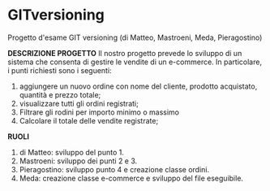 # GITversioning
Progetto d'esame GIT versioning (di Matteo, Mastroeni, Meda, Pieragostino)

**DESCRIZIONE PROGETTO**
Il nostro progetto prevede lo sviluppo di un sistema che consenta di gestire le vendite di un e-commerce.
In particolare, i punti richiesti sono i seguenti:
1. aggiungere un nuovo ordine con nome del cliente, prodotto acquistato, quantità e prezzo totale;
2. visualizzare tutti gli ordini registrati;
3. Filtrare gli rodini per importo minimo o massimo
4. Calcolare il totale delle vendite registrate;

**RUOLI**
1. di Matteo: sviluppo del punto 1.
2. Mastroeni: sviluppo dei punti 2 e 3.
3. Pieragostino: sviluppo punto 4 e creazione classe ordini. 
4. Meda: creazione classe e-commerce e sviluppo del file eseguibile.
